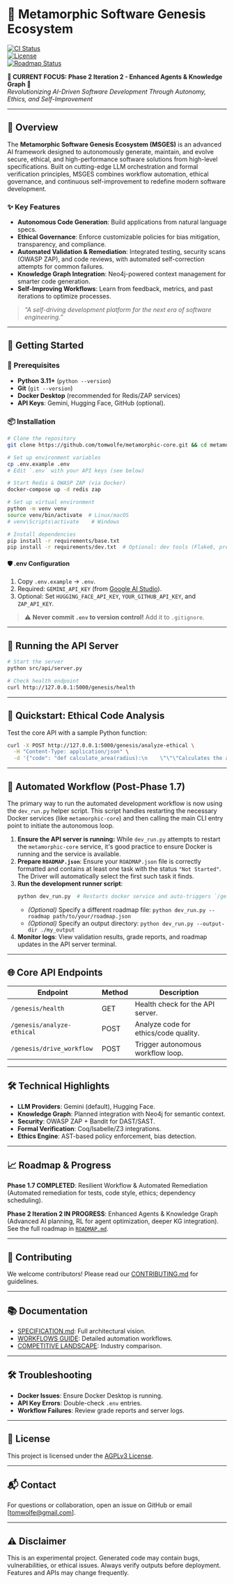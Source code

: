 # 🌟 Metamorphic Software Genesis Ecosystem  
[![CI Status](https://github.com/tomwolfe/metamorphic-core/actions/workflows/ci.yml/badge.svg)](https://github.com/tomwolfe/metamorphic-core/actions/workflows/ci.yml)  
[![License](https://img.shields.io/badge/License-AGPLv3-blue.svg)](LICENSE)  
[![Roadmap Status](https://img.shields.io/badge/Roadmap-Phase_2_Iteration_2-yellowgreen)](ROADMAP.md)  

**🎯 CURRENT FOCUS: Phase 2 Iteration 2 - Enhanced Agents & Knowledge Graph 🧠**  
*Revolutionizing AI-Driven Software Development Through Autonomy, Ethics, and Self-Improvement*

---

## 📘 Overview  
The **Metamorphic Software Genesis Ecosystem (MSGES)** is an advanced AI framework designed to autonomously generate, maintain, and evolve secure, ethical, and high-performance software solutions from high-level specifications. Built on cutting-edge LLM orchestration and formal verification principles, MSGES combines workflow automation, ethical governance, and continuous self-improvement to redefine modern software development.

### ✨ Key Features  
- **Autonomous Code Generation**: Build applications from natural language specs.  
- **Ethical Governance**: Enforce customizable policies for bias mitigation, transparency, and compliance.  
- **Automated Validation & Remediation**: Integrated testing, security scans (OWASP ZAP), and code reviews, with automated self-correction attempts for common failures.  
- **Knowledge Graph Integration**: Neo4j-powered context management for smarter code generation.  
- **Self-Improving Workflows**: Learn from feedback, metrics, and past iterations to optimize processes.  

> *“A self-driving development platform for the next era of software engineering.”*  

---

## 🚀 Getting Started  

### 🔧 Prerequisites  
- **Python 3.11+** (`python --version`)  
- **Git** (`git --version`)  
- **Docker Desktop** (recommended for Redis/ZAP services)  
- **API Keys**: Gemini, Hugging Face, GitHub (optional).  

### 📦 Installation  
```bash
# Clone the repository
git clone https://github.com/tomwolfe/metamorphic-core.git && cd metamorphic-core

# Set up environment variables
cp .env.example .env
# Edit `.env` with your API keys (see below)

# Start Redis & OWASP ZAP (via Docker)
docker-compose up -d redis zap

# Set up virtual environment
python -m venv venv
source venv/bin/activate  # Linux/macOS
# venv\Scripts\activate    # Windows

# Install dependencies
pip install -r requirements/base.txt
pip install -r requirements/dev.txt  # Optional: dev tools (Flake8, pre-commit)
```

#### 🛡️ .env Configuration  
1. Copy `.env.example` → `.env`.  
2. Required: `GEMINI_API_KEY` (from [Google AI Studio](https://ai.google.dev/)).  
3. Optional: Set `HUGGING_FACE_API_KEY`, `YOUR_GITHUB_API_KEY`, and `ZAP_API_KEY`.  

> ⚠️ **Never commit `.env` to version control!** Add it to `.gitignore`.

---

## 🏁 Running the API Server  
```bash
# Start the server
python src/api/server.py

# Check health endpoint
curl http://127.0.0.1:5000/genesis/health
```

---

## 🧪 Quickstart: Ethical Code Analysis  
Test the core API with a sample Python function:  
```bash
curl -X POST http://127.0.0.1:5000/genesis/analyze-ethical \
  -H "Content-Type: application/json" \
  -d '{"code": "def calculate_area(radius):\n    \"\"\"Calculates the area of a circle.\"\"\"\n    if radius < 0:\n        raise ValueError(\"Radius cannot be negative\")\n    return 3.14159 * radius * radius"}'
```

---

## 🔄 Automated Workflow (Post-Phase 1.7)  
The primary way to run the automated development workflow is now using the `dev_run.py` helper script. This script handles restarting the necessary Docker services (like `metamorphic-core`) and then calling the main CLI entry point to initiate the autonomous loop.

1.  **Ensure the API server is running:** While `dev_run.py` attempts to restart the `metamorphic-core` service, it's good practice to ensure Docker is running and the service is available.
2.  **Prepare `ROADMAP.json`**: Ensure your `ROADMAP.json` file is correctly formatted and contains at least one task with the status `"Not Started"`. The Driver will automatically select the first such task it finds.
3.  **Run the development runner script**:  
    ```bash
    python dev_run.py  # Restarts docker service and auto-triggers `/genesis/drive_workflow` via CLI
    ```
    *   *(Optional)* Specify a different roadmap file: `python dev_run.py --roadmap path/to/your/roadmap.json`
    *   *(Optional)* Specify an output directory: `python dev_run.py --output-dir ./my_output`
4.  **Monitor logs**: View validation results, grade reports, and roadmap updates in the API server terminal.  

---

## 🌐 Core API Endpoints  
| Endpoint                  | Method | Description                          |
|--------------------------|--------|--------------------------------------|
| `/genesis/health`        | GET    | Health check for the API server.     |
| `/genesis/analyze-ethical` | POST  | Analyze code for ethics/code quality.|
| `/genesis/drive_workflow`| POST   | Trigger autonomous workflow loop.    |

---

## 🛠️ Technical Highlights  
- **LLM Providers**: Gemini (default), Hugging Face.  
- **Knowledge Graph**: Planned integration with Neo4j for semantic context.  
- **Security**: OWASP ZAP + Bandit for DAST/SAST.  
- **Formal Verification**: Coq/Isabelle/Z3 integrations.  
- **Ethics Engine**: AST-based policy enforcement, bias detection.  

---

## 📈 Roadmap & Progress  
**Phase 1.7 COMPLETED**: Resilient Workflow & Automated Remediation (Automated remediation for tests, code style, ethics; dependency scheduling).

**Phase 2 Iteration 2 IN PROGRESS**: Enhanced Agents & Knowledge Graph (Advanced AI planning, RL for agent optimization, deeper KG integration).  
See the full roadmap in [`ROADMAP.md`](ROADMAP.md).  

---

## 🤝 Contributing  
We welcome contributors! Please read our [CONTRIBUTING.md](CONTRIBUTING.md) for guidelines.  

---

## 📚 Documentation  
- [SPECIFICATION.md](SPECIFICATION.md): Full architectural vision.  
- [WORKFLOWS GUIDE](docs/workflows/markdown_automation.md): Detailed automation workflows.  
- [COMPETITIVE LANDSCAPE](COMPETITIVE_LANDSCAPE.md): Industry comparison.  

---

## 🛠️ Troubleshooting  
- **Docker Issues**: Ensure Docker Desktop is running.  
- **API Key Errors**: Double-check `.env` entries.  
- **Workflow Failures**: Review grade reports and server logs.  

---

## 📄 License  
This project is licensed under the [AGPLv3 License](LICENSE).  

---

## 📬 Contact  
For questions or collaboration, open an issue on GitHub or email [tomwolfe@gmail.com].  

---

## ⚠️ Disclaimer
This is an experimental project. Generated code may contain bugs, vulnerabilities, or ethical issues. Always verify outputs before deployment. Features and APIs may change frequently.  